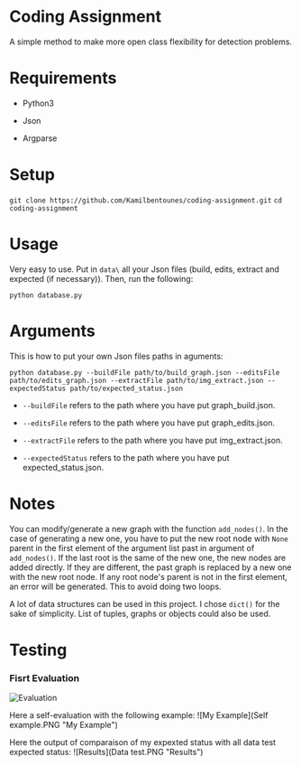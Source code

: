 # Coding Assignment

A simple method to make more open class flexibility for detection problems.

# Requirements

* Python3

* Json

* Argparse

# Setup 

`git clone https://github.com/Kamilbentounes/coding-assignment.git` 
`cd coding-assignment`

# Usage

Very easy to use. Put in `data\` all your Json files (build, edits, extract and expected (if necessary)). Then, run the following: 

`python database.py` 

# Arguments

This is how to put your own Json files paths in aguments:

`python database.py --buildFile path/to/build_graph.json --editsFile path/to/edits_graph.json --extractFile path/to/img_extract.json --expectedStatus path/to/expected_status.json`

* `--buildFile` refers to the path where you have put graph_build.json.  

* `--editsFile` refers to the path where you have put graph_edits.json.

* `--extractFile` refers to the path where you have put img_extract.json.

* `--expectedStatus` refers to the path where you have put expected_status.json.

# Notes 

You can modify/generate a new graph with the function `add_nodes()`. In the case of generating a new one, you have to put the new root node with `None` parent in the first element of the argument list past in argument of `add_nodes()`. If the last root is the same of the new one, the new nodes are added directly. If they are different, the past graph is replaced by a new one with the new root node. If any root node's parent is not in the first element, an error will be generated. This to avoid doing two loops. 

A lot of data structures can be used in this project. I chose `dict()` for the sake of simplicity. List of tuples, graphs or objects could also be used.

# Testing 

### Fisrt Evaluation

![Evaluation](Evaluation.PNG "Evaluations")

Here a self-evaluation with the following example:
![My Example](Self example.PNG "My Example")

Here the output of comparaison of my expexted status with all data test expected status:
![Results](Data test.PNG "Results")









